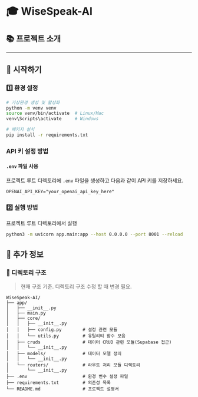 # 🎓 WiseSpeak-AI

## 📚 프로젝트 소개

---
## 🚀 시작하기
### 1️⃣ 환경 설정
```bash
# 가상환경 생성 및 활성화
python -m venv venv
source venv/bin/activate  # Linux/Mac
venv\Scripts\activate     # Windows

# 패키지 설치
pip install -r requirements.txt
```

### API 키 설정 방법
#### `.env` 파일 사용 
프로젝트 루트 디렉토리에 `.env` 파일을 생성하고 다음과 같이 API 키를 저장하세요.
```
OPENAI_API_KEY="your_openai_api_key_here"
```

### 2️⃣ 실행 방법
프로젝트 루트 디렉토리에서 실행
```bash
python3 -m uvicorn app.main:app --host 0.0.0.0 --port 8001 --reload
```

## 📂 추가 정보
### 📁 디렉토리 구조
> 현재 구조 기준. 디렉토리 구조 수정 할 때 변경 필요.
```
WiseSpeak-AI/
├── app/
│   ├── __init__.py
│   ├── main.py
│   ├── core/
│   │   ├── __init__.py
│   │   ├── config.py        # 설정 관련 모듈
│   │   └── utils.py         # 유틸리티 함수 모음
│   ├── cruds                # 데이터 CRUD 관련 모듈(Supabase 접근)
│   │   └── __init__.py
│   ├── models/              # 데이터 모델 정의
│   │   └── __init__.py 
│   └── routers/             # 라우트 처리 모듈 디렉토리
│       └── __init__.py
├── .env                     # 환경 변수 설정 파일
├── requirements.txt         # 의존성 목록
└── README.md                # 프로젝트 설명서
```
